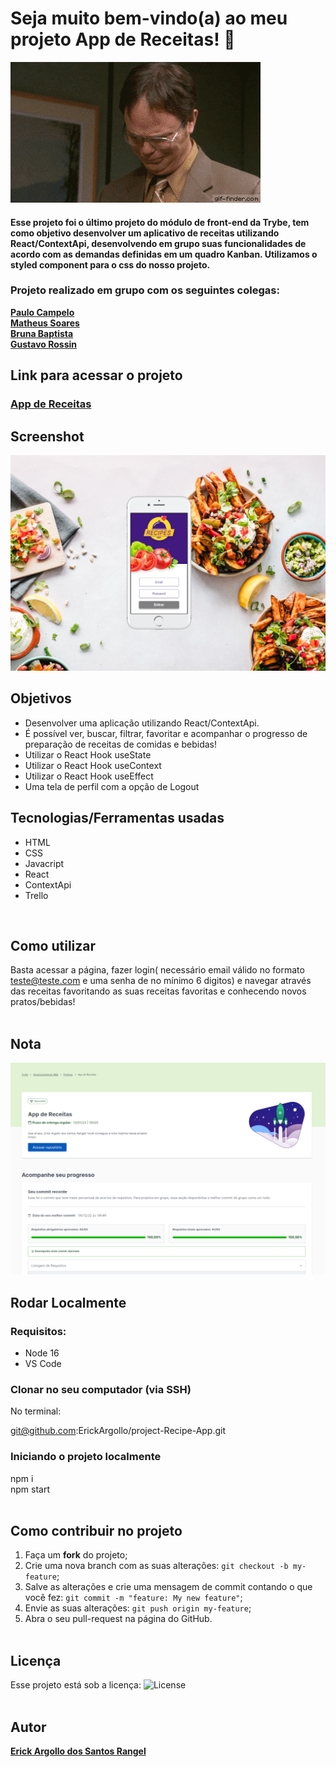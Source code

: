 # Seja muito bem-vindo(a) ao meu projeto App de Receitas! :rocket:
![bem-vindo(a)](https://github.com/ErickArgollo/project-Recipe-App/blob/main/5qA.gif)

#### <p>Esse projeto foi o último projeto do módulo de front-end da Trybe, tem como objetivo desenvolver um aplicativo de receitas utilizando React/ContextApi, desenvolvendo em grupo suas funcionalidades de acordo com as demandas definidas em um quadro Kanban. Utilizamos o styled component para o css do nosso projeto.

### Projeto realizado em grupo com os seguintes colegas:
<b> <a href="https://www.linkedin.com/in/paulo-felipe-campelo/"> Paulo Campelo </a></b> <br>
<b> <a href="https://github.com/mhps-m"> Matheus Soares</a> </b> <br>
<b> <a href="https://github.com/brunaBap"> Bruna Baptista</a> </b> <br>
<b> <a href="https://github.com/gustavo-rossin"> Gustavo Rossin </a> </b> <br>

</p>

## Link para acessar o projeto
### <b> <a href="https://project-recipe-app-ruby.vercel.app/">App de Receitas</a> </b> <br>

## Screenshot
![ScreenShot](https://github.com/ErickArgollo/project-Recipe-App/blob/main/printRecipe.png)

## Objetivos
  * Desenvolver uma aplicação utilizando React/ContextApi.
  * É possível ver, buscar, filtrar, favoritar e acompanhar o progresso de preparação de receitas de comidas e bebidas!
  * Utilizar o React Hook useState
  * Utilizar o React Hook useContext
  * Utilizar o React Hook useEffect
  * Uma tela de perfil com a opção de Logout
  
## Tecnologias/Ferramentas usadas
  * HTML
  * CSS
  * Javacript
  * React
  * ContextApi
  * Trello
  <br>

## Como utilizar
  Basta acessar a página, fazer login( necessário email válido no formato teste@teste.com e uma senha de no mínimo 6 digitos) e navegar através das receitas favoritando as suas receitas favoritas e conhecendo novos pratos/bebidas! 
  <br>
<br>

## Nota
![Screen](https://github.com/ErickArgollo/project-Recipe-App/blob/main/recipeAppGrade.png)

## Rodar Localmente
  ### Requisitos:
   * Node 16
   * VS Code
    
  ### Clonar no seu computador (via SSH)
  No terminal:
  
  git@github.com:ErickArgollo/project-Recipe-App.git
  

  ### Iniciando o projeto localmente
  npm i <br>
  npm start <br><br> 

## Como contribuir no projeto
  1. Faça um **fork** do projeto;
  2. Crie uma nova branch com as suas alterações: `git checkout -b my-feature`;
  3. Salve as alterações e crie uma mensagem de commit contando o que você fez: `git commit -m "feature: My new feature"`;
  4. Envie as suas alterações: `git push origin my-feature`;
  5. Abra o seu pull-request na página do GitHub.<br><br>

  ## Licença
  Esse projeto está sob a licença:
  <img alt="License" src="https://img.shields.io/badge/license-MIT-brightgreen"><br><br>
  
##  Autor
<a href="https://www.linkedin.com/in/erick-argollo/">
 <b>Erick Argollo dos Santos Rangel</b></a> <a href="https://www.linkedin.com/in/erick-argollo/"></a>
